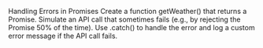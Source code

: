 Handling Errors in Promises
Create a function getWeather() that returns a Promise. Simulate an API call that sometimes fails (e.g., by rejecting the Promise 50% of the time). Use .catch() to handle the error and log a custom error message if the API call fails.
